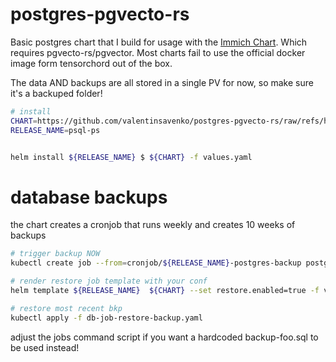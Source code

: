 # postgres-pgvecto-rs

Basic postgres chart that I build for usage with the [Immich Chart](https://github.com/immich-app/immich-charts/blob/main/README.md).
Which requires pgvecto-rs/pgvector.
Most charts fail to use the official docker image form tensorchord out of the box.

The data AND backups are all stored in a single PV for now, so make sure it's a backuped folder!

```bash
# install
CHART=https://github.com/valentinsavenko/postgres-pgvecto-rs/raw/refs/heads/main/postgres-pgvecto-rs-0.1.8.tgz
RELEASE_NAME=psql-ps


helm install ${RELEASE_NAME} $ ${CHART} -f values.yaml
```

# database backups
the chart creates a cronjob that runs weekly and creates 10 weeks of backups
```bash
# trigger backup NOW
kubectl create job --from=cronjob/${RELEASE_NAME}-postgres-backup postgres-backup-test

# render restore job template with your conf
helm template ${RELEASE_NAME}  ${CHART} --set restore.enabled=true -f values.yaml --show-only templates/job.yaml >> db-job-restore-backup.yaml

# restore most recent bkp
kubectl apply -f db-job-restore-backup.yaml
```
adjust the jobs command script if you want a hardcoded backup-foo.sql to be used instead!